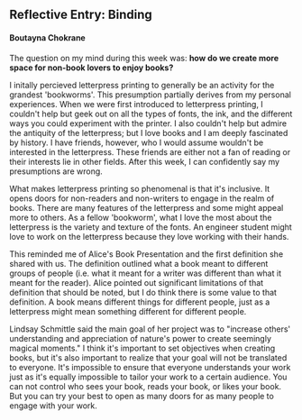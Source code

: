 ## Reflective Entry: Binding 
#### Boutayna Chokrane 

The question on my mind during this week was: **how do we create more space for non-book lovers to enjoy books?**

I initally percieved letterpress printing to generally be an activity for the grandest 'bookworms'. This presumption partially derives from my personal experiences. When we were first introduced to letterpress printing, I couldn't help but geek out on all the types of fonts, the ink, and the different ways you could experiment with the printer. I also couldn't help but admire the antiquity of the letterpress; but I love books and I am deeply fascinated by history. I have friends, however, who I would assume wouldn't be interested in the letterpress. These friends are either not a fan of reading or their interests lie in other fields. After this week, I can confidently say my presumptions are wrong. 

What makes letterpress printing so phenomenal is that it's inclusive. It opens doors for non-readers and non-writers to engage in the realm of books. There are many features of the letterpress and some might appeal more to others. As a fellow 'bookworm', what I love the most about the letterpress is the variety and texture of the fonts. An engineer student might love to work on the letterpress because they love working with their hands. 

This reminded me of Alice's Book Presentation and the first definition she shared with us. The definition outlined what a book meant to different groups of people (i.e. what it meant for a writer was different than what it meant for the reader). Alice pointed out significant limitations of that definition that should be noted, but I do think there is some value to that definition. A book means different things for different people, just as a letterpress might mean something different for different people. 

Lindsay Schmittle said the main goal of her project was to "increase others' understanding and appreciation of nature's power to create seemingly magical moments." I think it's important to set objectives when creating books, but it's also important to realize that your goal will not be translated to everyone. It's impossible to ensure that everyone understands your work just as it's equally impossible to tailor your work to a certain audience. You can not control who sees your book, reads your book, or likes your book. But you can try your best to open as many doors for as many people to engage with your work. 

